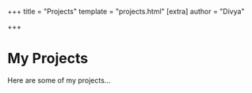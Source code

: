 +++
title = "Projects"
template = "projects.html"
[extra]
author = "Divya"

+++

# My Projects

Here are some of my projects...